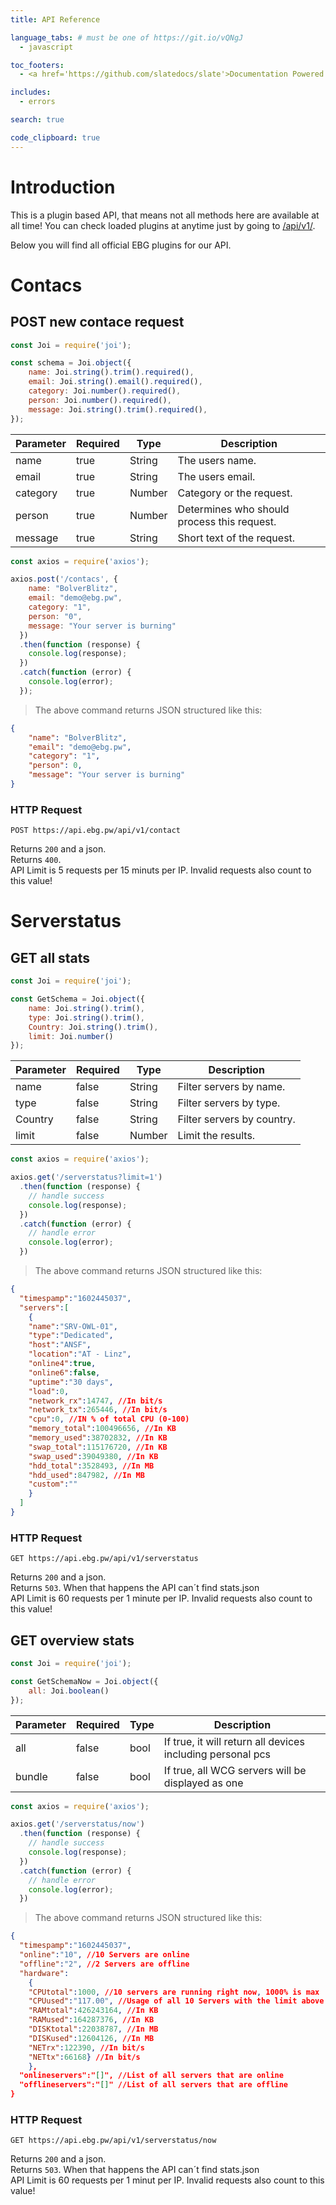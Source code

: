 ```yaml
---
title: API Reference

language_tabs: # must be one of https://git.io/vQNgJ
  - javascript

toc_footers:
  - <a href='https://github.com/slatedocs/slate'>Documentation Powered by Slate</a>

includes:
  - errors

search: true

code_clipboard: true
---
```


# Introduction

This is a plugin based API, that means not all methods here are available at all time! You can check loaded plugins at anytime just by going to [/api/v1/](https://api.ebg.pw/api/v1).

Below you will find all official EBG plugins for our API.

# Contacs

## POST new contace request

```javascript
const Joi = require('joi');

const schema = Joi.object({
	name: Joi.string().trim().required(),
	email: Joi.string().email().required(),
	category: Joi.number().required(),
	person: Joi.number().required(),
	message: Joi.string().trim().required(),
});
```

Parameter | Required | Type | Description
--------- | -------- | ---- | -----------
name | true | String | The users name.
email | true | String | The users email.
category | true | Number | Category or the request.
person | true | Number | Determines who should process this request.
message | true | String | Short text of the request.

```javascript
const axios = require('axios');

axios.post('/contacs', {
    name: "BolverBlitz",
	email: "demo@ebg.pw",
	category: "1",
	person: "0",
	message: "Your server is burning"
  })
  .then(function (response) {
    console.log(response);
  })
  .catch(function (error) {
    console.log(error);
  });
```

> The above command returns JSON structured like this:

```json
{
    "name": "BolverBlitz",
    "email": "demo@ebg.pw",
    "category": "1",
    "person": 0,
	"message": "Your server is burning"
}

```

### HTTP Request

`POST https://api.ebg.pw/api/v1/contact`

<aside class="success">
Returns <code>200</code> and a json.
</aside>

<aside class="warning">
Returns <code>400</code>.
</aside>

<aside class="notice">
API Limit is 5 requests per 15 minuts per IP. Invalid requests also count to this value!
</aside>

# Serverstatus

## GET all stats

```javascript
const Joi = require('joi');

const GetSchema = Joi.object({
    name: Joi.string().trim(),
    type: Joi.string().trim(),
    Country: Joi.string().trim(),
    limit: Joi.number()
});
```

Parameter | Required | Type | Description
--------- | -------- | ---- | -----------
name | false | String | Filter servers by name.
type | false | String | Filter servers by type.
Country | false | String | Filter servers by country.
limit | false | Number | Limit the results.


```javascript
const axios = require('axios');

axios.get('/serverstatus?limit=1')
  .then(function (response) {
    // handle success
    console.log(response);
  })
  .catch(function (error) {
    // handle error
    console.log(error);
  })
```

> The above command returns JSON structured like this:

```json
{
  "timespamp":"1602445037",
  "servers":[
    {
    "name":"SRV-OWL-01",
    "type":"Dedicated",
    "host":"ANSF",
    "location":"AT - Linz",
    "online4":true,
    "online6":false,
    "uptime":"30 days",
    "load":0,
    "network_rx":14747, //In bit/s
    "network_tx":265446, //In bit/s
    "cpu":0, //IN % of total CPU (0-100)
    "memory_total":100496656, //In KB
    "memory_used":38702832, //In KB
    "swap_total":115176720, //In KB
    "swap_used":39049380, //In KB
    "hdd_total":3528493, //In MB
    "hdd_used":847982, //In MB
    "custom":""
    }
  ]
}
```

### HTTP Request

`GET https://api.ebg.pw/api/v1/serverstatus`

<aside class="success">
Returns <code>200</code> and a json.
</aside>

<aside class="warning">
Returns <code>503</code>. When that happens the API can´t find stats.json
</aside>

<aside class="notice">
API Limit is 60 requests per 1 minute per IP. Invalid requests also count to this value!
</aside>

## GET overview stats

```javascript
const Joi = require('joi');

const GetSchemaNow = Joi.object({
    all: Joi.boolean()
});
```

Parameter | Required | Type | Description
--------- | -------- | ---- | -----------
all | false | bool | If true, it will return all devices including personal pcs
bundle | false | bool | If true, all WCG servers will be displayed as one

```javascript
const axios = require('axios');

axios.get('/serverstatus/now')
  .then(function (response) {
    // handle success
    console.log(response);
  })
  .catch(function (error) {
    // handle error
    console.log(error);
  })
```

> The above command returns JSON structured like this:

```json
{
  "timespamp":"1602445037",
  "online":"10", //10 Servers are online
  "offline":"2", //2 Servers are offline
  "hardware":
    {
    "CPUtotal":1000, //10 servers are running right now, 1000% is max
    "CPUused":"117.00", //Usage of all 10 Servers with the limit above
    "RAMtotal":426243164, //In KB
    "RAMused":164287376, //In KB
    "DISKtotal":22038787, //In MB
    "DISKused":12604126, //In MB
    "NETrx":122390, //In bit/s
    "NETtx":66168} //In bit/s
    },
  "onlineservers":"[]", //List of all servers that are online
  "offlineservers":"[]" //List of all servers that are offline
}
```

### HTTP Request

`GET https://api.ebg.pw/api/v1/serverstatus/now`

<aside class="success">
Returns <code>200</code> and a json.
</aside>

<aside class="warning">
Returns <code>503</code>. When that happens the API can´t find stats.json
</aside>

<aside class="notice">
API Limit is 60 requests per 1 minut per IP. Invalid requests also count to this value!
</aside>